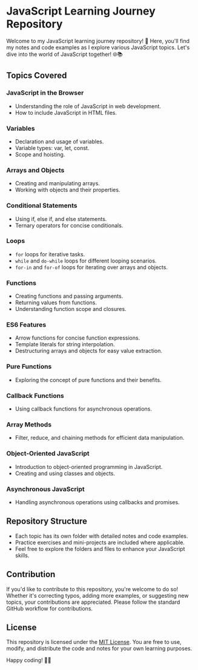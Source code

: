 # JavaScript Learning Journey Repository

Welcome to my JavaScript learning journey repository! 🚀 Here, you'll find my notes and code examples as I explore various JavaScript topics. Let's dive into the world of JavaScript together! 🌐📚

## Topics Covered

### JavaScript in the Browser
- Understanding the role of JavaScript in web development.
- How to include JavaScript in HTML files.

### Variables
- Declaration and usage of variables.
- Variable types: var, let, const.
- Scope and hoisting.

### Arrays and Objects
- Creating and manipulating arrays.
- Working with objects and their properties.

### Conditional Statements
- Using if, else if, and else statements.
- Ternary operators for concise conditionals.

### Loops
- `for` loops for iterative tasks.
- `while` and `do-while` loops for different looping scenarios.
- `for-in` and `for-of` loops for iterating over arrays and objects.

### Functions
- Creating functions and passing arguments.
- Returning values from functions.
- Understanding function scope and closures.

### ES6 Features
- Arrow functions for concise function expressions.
- Template literals for string interpolation.
- Destructuring arrays and objects for easy value extraction.

### Pure Functions
- Exploring the concept of pure functions and their benefits.

### Callback Functions
- Using callback functions for asynchronous operations.

### Array Methods
- Filter, reduce, and chaining methods for efficient data manipulation.

### Object-Oriented JavaScript
- Introduction to object-oriented programming in JavaScript.
- Creating and using classes and objects.

### Asynchronous JavaScript
- Handling asynchronous operations using callbacks and promises.

## Repository Structure

- Each topic has its own folder with detailed notes and code examples.
- Practice exercises and mini-projects are included where applicable.
- Feel free to explore the folders and files to enhance your JavaScript skills.

## Contribution

If you'd like to contribute to this repository, you're welcome to do so! Whether it's correcting typos, adding more examples, or suggesting new topics, your contributions are appreciated. Please follow the standard GitHub workflow for contributions.

## License

This repository is licensed under the [MIT License](LICENSE). You are free to use, modify, and distribute the code and notes for your own learning purposes.

Happy coding! 🚀🔥

